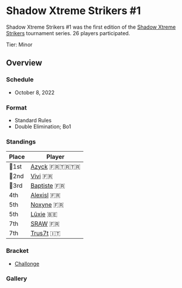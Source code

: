 # Shadow Xtreme Strikers #1

Shadow Xtreme Strikers #1 was the first edition of the [Shadow Xtreme Strikers](shadowmain.md)
tournament series.
26 players participated.

Tier: Minor

## Overview

### Schedule
- October 8, 2022

### Format
- Standard Rules
- Double Elimination; Bo1 

### Standings

|Place|Player|
|-|-|
|:1st_place_medal:1st|[Azyck](../../players/french/azyck.md) :fr::tr::tr:|
|:2nd_place_medal:2nd|[Vivi](../../players/french/vivi.md) :fr:|
|:3rd_place_medal:3rd|[Baptiste](../../players/french/baptiste.md) :fr:|
|4th|[Alexisl](../../players/french/alexisl.md) :fr:|
|5th|[Noxyne](../../players/french/noxyne.md) :fr:|
|5th|[Lûxie](../../players/belgian/luxie.md) :belgium:|
|7th|[SRAW](../../players/french/sraw.md) :fr:|
|7th|[Trus7t](../../players/italian/trus7t.md) :it:|

### Bracket
- [Challonge](https://challonge.com/7w6kp2eo)

### Gallery